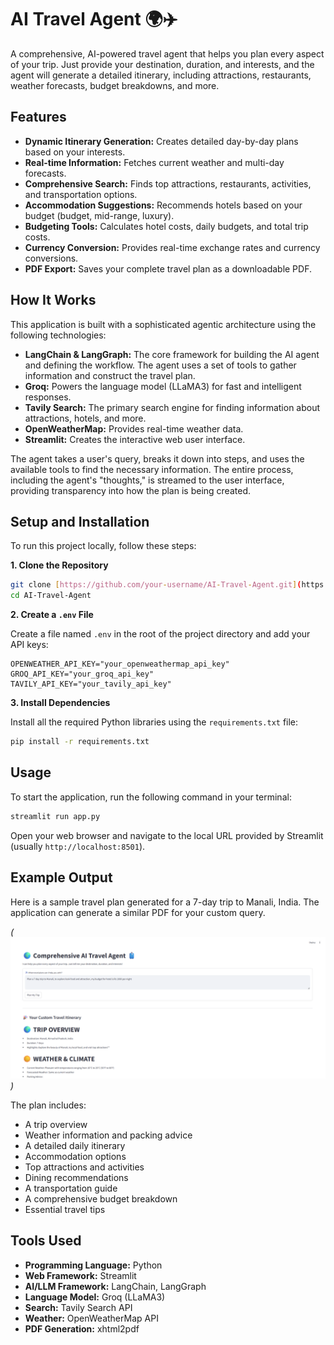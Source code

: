 
# AI Travel Agent 🌍✈️

A comprehensive, AI-powered travel agent that helps you plan every aspect of your trip. Just provide your destination, duration, and interests, and the agent will generate a detailed itinerary, including attractions, restaurants, weather forecasts, budget breakdowns, and more.

## Features

- **Dynamic Itinerary Generation:** Creates detailed day-by-day plans based on your interests.
- **Real-time Information:** Fetches current weather and multi-day forecasts.
- **Comprehensive Search:** Finds top attractions, restaurants, activities, and transportation options.
- **Accommodation Suggestions:** Recommends hotels based on your budget (budget, mid-range, luxury).
- **Budgeting Tools:** Calculates hotel costs, daily budgets, and total trip costs.
- **Currency Conversion:** Provides real-time exchange rates and currency conversions.
- **PDF Export:** Saves your complete travel plan as a downloadable PDF.

## How It Works

This application is built with a sophisticated agentic architecture using the following technologies:

- **LangChain & LangGraph:** The core framework for building the AI agent and defining the workflow. The agent uses a set of tools to gather information and construct the travel plan.
- **Groq:** Powers the language model (LLaMA3) for fast and intelligent responses.
- **Tavily Search:** The primary search engine for finding information about attractions, hotels, and more.
- **OpenWeatherMap:** Provides real-time weather data.
- **Streamlit:** Creates the interactive web user interface.

The agent takes a user's query, breaks it down into steps, and uses the available tools to find the necessary information. The entire process, including the agent's "thoughts," is streamed to the user interface, providing transparency into how the plan is being created.

## Setup and Installation

To run this project locally, follow these steps:

**1. Clone the Repository**

```bash
git clone [https://github.com/your-username/AI-Travel-Agent.git](https://github.com/your-username/AI-Travel-Agent.git)
cd AI-Travel-Agent
````

**2. Create a `.env` File**

Create a file named `.env` in the root of the project directory and add your API keys:

```
OPENWEATHER_API_KEY="your_openweathermap_api_key"
GROQ_API_KEY="your_groq_api_key"
TAVILY_API_KEY="your_tavily_api_key"
```

**3. Install Dependencies**

Install all the required Python libraries using the `requirements.txt` file:

```bash
pip install -r requirements.txt
```

## Usage

To start the application, run the following command in your terminal:

```bash
streamlit run app.py
```

Open your web browser and navigate to the local URL provided by Streamlit (usually `http://localhost:8501`).

## Example Output

Here is a sample travel plan generated for a 7-day trip to Manali, India. The application can generate a similar PDF for your custom query.

*(![output](image.png))*

The plan includes:

  - A trip overview
  - Weather information and packing advice
  - A detailed daily itinerary
  - Accommodation options
  - Top attractions and activities
  - Dining recommendations
  - A transportation guide
  - A comprehensive budget breakdown
  - Essential travel tips

## Tools Used

  - **Programming Language:** Python
  - **Web Framework:** Streamlit
  - **AI/LLM Framework:** LangChain, LangGraph
  - **Language Model:** Groq (LLaMA3)
  - **Search:** Tavily Search API
  - **Weather:** OpenWeatherMap API
  - **PDF Generation:** xhtml2pdf

<!-- end list -->

```
```
